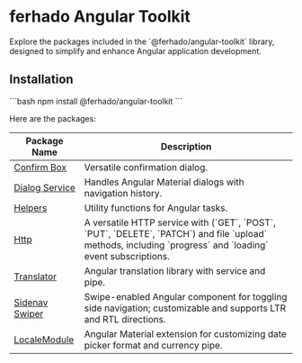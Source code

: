 # ferhado Angular Toolkit

Explore the packages included in the \`@ferhado/angular-toolkit\` library, designed to simplify and enhance Angular application development.

## Installation

\```bash
npm install @ferhado/angular-toolkit
\```

Here are the packages:

| Package Name                                                                                                           | Description                                                                                                                                                                |
| ---------------------------------------------------------------------------------------------------------------------- | -------------------------------------------------------------------------------------------------------------------------------------------------------------------------- |
| [Confirm Box](https://github.com/ferhado/angular-toolkit/blob/main/projects/ferhado/angular-toolkit/confirm-box)       | Versatile confirmation dialog.                                                                                                                                             |
| [Dialog Service](https://github.com/ferhado/angular-toolkit/blob/main/projects/ferhado/angular-toolkit/dialog)         | Handles Angular Material dialogs with navigation history.                                                                                                                  |
| [Helpers](https://github.com/ferhado/angular-toolkit/blob/main/projects/ferhado/angular-toolkit/helpers)               | Utility functions for Angular tasks.                                                                                                                                       |
| [Http](https://github.com/ferhado/angular-toolkit/blob/main/projects/ferhado/angular-toolkit/http)                     | A versatile HTTP service with (\`GET\`, \`POST\`, \`PUT\`, \`DELETE\`, \`PATCH\`) and file \`upload\` methods, including \`progress\` and \`loading\` event subscriptions. |
| [Translator](https://github.com/ferhado/angular-toolkit/blob/main/projects/ferhado/angular-toolkit/translator)         | Angular translation library with service and pipe.                                                                                                                         |
| [Sidenav Swiper](https://github.com/ferhado/angular-toolkit/blob/main/projects/ferhado/angular-toolkit/sidenav-swiper) | Swipe-enabled Angular component for toggling side navigation; customizable and supports LTR and RTL directions.                                                            |
| [LocaleModule](https://github.com/ferhado/angular-toolkit/blob/main/projects/ferhado/angular-toolkit/core)             | Angular Material extension for customizing date picker format and currency pipe.                                                                                           |
